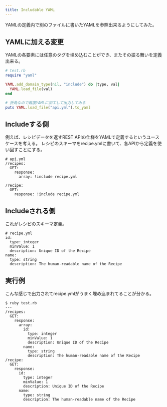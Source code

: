 ```yaml
---
title: Includable YAML
---
```


YAMLの定義内で別のファイルに書いたYAMLを参照出来るようにしてみた。

## YAMLに加える変更
YAMLの各要素には任意のタグを埋め込むことができ、またその振る舞いを定義出来る。

```ruby
# test.rb
require "yaml"

YAML.add_domain_type(nil, "include") do |type, val|
  YAML.load_file(val)
end

# 折角なので再度YAMLに加工して出力してみる
puts YAML.load_file("api.yml").to_yaml
```

## Includeする側
例えば、レシピデータを返すREST APIの仕様をYAMLで定義するというユースケースを考える。
レシピのスキーマをrecipe.ymlに書いて、各APIから定義を使い回すことにする。

```
# api.yml
/recipes:
  GET:
    response:
      array: !include recipe.yml

/recipe:
  GET:
    response: !include recipe.yml
```

## Includeされる側
これがレシピのスキーマ定義。

```
# recipe.yml
id:
  type: integer
  minValue: 1
  description: Unique ID of the Recipe
name:
  type: string
  description: The human-readable name of the Recipe
```

## 実行例
こんな感じで出力されてrecipe.ymlがうまく埋め込まれてることが分かる。

```
$ ruby test.rb
---
/recipes:
  GET:
    response:
      array:
        id:
          type: integer
          minValue: 1
          description: Unique ID of the Recipe
        name:
          type: string
          description: The human-readable name of the Recipe
/recipe:
  GET:
    response:
      id:
        type: integer
        minValue: 1
        description: Unique ID of the Recipe
      name:
        type: string
        description: The human-readable name of the Recipe
```
